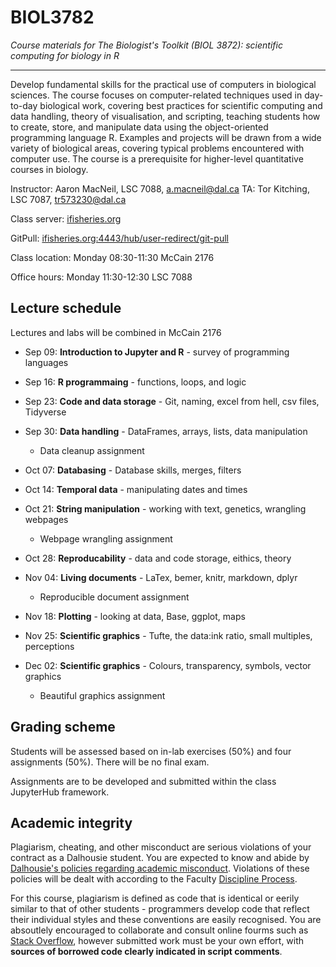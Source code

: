 # BIOL3782
*Course materials for The Biologist's Toolkit (BIOL 3872): scientific computing for biology in R*

---
Develop fundamental skills for the practical use of computers in biological sciences. The course focuses on computer-related techniques used in day-to-day biological work, covering best practices for scientific computing and data handling, theory of visualisation, and scripting, teaching students how to create, store, and manipulate data using the object-oriented programming language R. Examples and projects will be drawn from a wide variety of biological areas, covering typical problems encountered with computer use. The course is a prerequisite for higher-level quantitative courses in biology.

Instructor: Aaron MacNeil, LSC 7088, a.macneil@dal.ca
TA: Tor Kitching, LSC 7087, tr573230@dal.ca

Class server: [ifisheries.org](https://ifisheries.org:4443)

GitPull: [ifisheries.org:4443/hub/user-redirect/git-pull](https://ifisheries.org:4443/hub/user-redirect/git-pull?repo=https%3A%2F%2Fgithub.com%2Fmamacneil%2FBIOL3782&app=notebook)

Class location: Monday 08:30-11:30 McCain 2176 

Office hours: Monday 11:30-12:30 LSC 7088



## Lecture schedule

Lectures and labs will be combined in McCain 2176

+ Sep 09: **Introduction to Jupyter and R** - survey of programming languages
+ Sep 16: **R programmaing** - functions, loops, and logic
+ Sep 23: **Code and data storage** - Git, naming, excel from hell, csv files, Tidyverse 
+ Sep 30: **Data handling** - DataFrames, arrays, lists, data manipulation

    - Data cleanup assignment

+ Oct 07: **Databasing** - Database skills, merges, filters
+ Oct 14: **Temporal data** - manipulating dates and times
+ Oct 21: **String manipulation** - working with text, genetics, wrangling webpages

    - Webpage wrangling assignment
    
+ Oct 28: **Reproducability** - data and code storage, eithics, theory
+ Nov 04: **Living documents** - LaTex, bemer, knitr, markdown, dplyr

    - Reproducible document assignment

+ Nov 18: **Plotting** - looking at data, Base, ggplot, maps
+ Nov 25: **Scientific graphics** - Tufte, the data:ink ratio, small multiples, perceptions
+ Dec 02: **Scientific graphics** - Colours, transparency, symbols, vector graphics
    - Beautiful graphics assignment
    
    
## Grading scheme

Students will be assessed based on in-lab exercises (50%) and four assignments (50%). There will be no final exam.

Assignments are to be developed and submitted within the class JupyterHub framework.


## Academic integrity

Plagiarism, cheating, and other misconduct are serious violations of your contract as a Dalhousie student. You are expected to know and abide by [Dalhousie's policies regarding academic misconduct](https://www.dal.ca/dept/university_secretariat/academic-integrity.html). Violations of these policies will be dealt with according to the Faculty [Discipline Process](https://www.dal.ca/content/dam/dalhousie/pdf/dept/university_secretariat/FacultyDisciplineProcedures_Jun2016.pdf).

For this course, plagiarism is defined as code that is identical or eerily similar to that of other students - programmers develop code that reflect their individual styles and these conventions are easily recognised. You are absoutlely encouraged to collaborate and consult online fourms such as [Stack Overflow](https://stackoverflow.com/), however submitted work must be your own effort, with **sources of borrowed code clearly indicated in script comments**.


